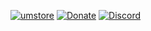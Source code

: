 
[![umstore](https://cdn.discordapp.com/attachments/715130970294059088/1044867241201639454/store.png)](https://uyuyorumstore.com)
[![Donate](https://cdn.discordapp.com/attachments/715130970294059088/1044868358740377650/coffee.png)](https://www.buymeacoffee.com/uyuyorumcoffee)
[![Discord](https://cdn.discordapp.com/attachments/715130970294059088/1044855172494532628/discord.png)](https://discord.gg/cf6wkBFeYV)
